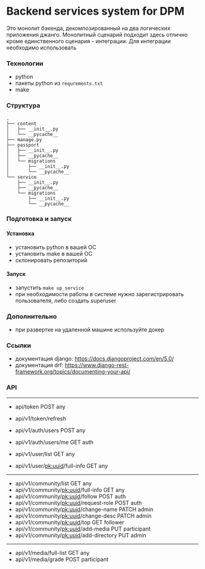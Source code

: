 # Backend services system for DPM

Это монолит бэкенда, декомпозированный на два логических приложения джанго.
Монолитный сценарий подходит здесь отлично кроме единственного сценария - интеграции.
Для интеграции необходимо использовать 

### Технологии

- python
- пакеты python из `requrements.txt`
- make

### Структура

```shell
.
├── content
│   ├── __init__.py
│   └── __pycache__
├── manage.py
├── passport
│   ├── __init__.py
│   ├── __pycache__
│   └── migrations
│       ├── __init__.py
│       └── __pycache__
└── service
    ├── __init__.py
    ├── __pycache__
    └── migrations
        ├── __init__.py
        └── __pycache__
```

### Подготовка и запуск


#### Установка

- установить python в вашей ОС
- установить make в вашей ОС
- склонировать репозиторий


#### Запуск

- запустить `make up_service`
- при необходимости работы в системе нужно зарегистрировать пользователя, либо создать superuser

### Дополнительно

- при развертке на удаленной машине используйте докер

### Ссылки

- документация django: https://docs.djangoproject.com/en/5.0/
- документация drf: https://www.django-rest-framework.org/topics/documenting-your-api/

### API

---

- api/token POST any
- api/v1/token/refresh 
- api/v1/auth/users POST any

- api/v1/auth/users/me GET auth
- api/v1/user/list GET any
- api/v1/user/<pk:uuid>/full-info GET any

---

- api/v1/community/list GET any
- api/v1/community/<pk:uuid>/full-info GET any
- api/v1/community/<pk:uuid>/follow POST auth
- api/v1/community/<pk:uuid>/request-role POST auth
- api/v1/community/<pk:uuid>/change-name PATCH admin
- api/v1/community/<pk:uuid>/change-desc PATCH admin
- api/v1/community/<pk:uuid>/top GET follower
- api/v1/community/<pk:uuid>/add-media PUT participant
- api/v1/community/<pk:uuid>/add-directory PUT admin

---

- api/v1/media/full-list GET any
- api/v1/media/grade POST participant
